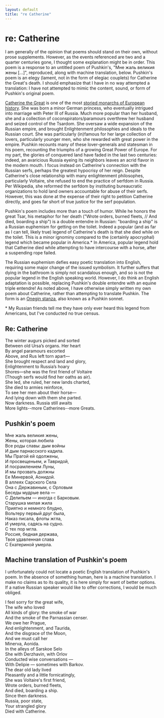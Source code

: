 ```yaml
---
layout: default
title: "re Catherine"
---
```


# re: Catherine

I am generally of the opinion that poems should stand on their own, without prose supplements. However, as the events referenced are two and a quarter centuries gone, I thought some explanation might be in order. This poem is a response to an untitled poem of Pushkin's, "Мне жаль великия жены [...]", reproduced, along with machine translation, below. Pushkin's poem is an elegy (lament, not in the form of elegiac couplets) for Catherine the Great's death. I should emphasize that I have in no way attempted a translation: I have not attempted to mimic the content, sound, or form of Pushkin's original poem. 

[Catherine the Great](https://en.wikipedia.org/wiki/Catherine_the_Great) is one of the most [storied monarchs of European history](https://en.wikipedia.org/wiki/Legends_of_Catherine_the_Great). She was born a minor German princess, who eventually intrigued into marriage with Peter III of Russia. Much more popular than her husband, she and a collection of coconspirators/paramours overthrew her husband and seized control of the Tsardom. She oversaw a wide expansion of the Russian empire, and brought Enlightenment philosophies and ideals to the Russian court. She was particularly (in)famous for her large collection of lovers, particularly younger men, who she rewarded with great power in the empire. Pushkin recounts many of these lover-generals and statesman in his poem, recounting the triumphs of a growing Great Power of Europe. For my part, the glories of conquered land have faded in the last two centuries: indeed, an avaricious Russia eyeing its neighbors leaves an acrid flavor in the modern mouth. I focus instead on Catherine's connection with the Russian serfs, perhaps the greatest hypocrisy of her reign. Despite Catherine's close relationship with many enlightenment philosophes, particularly Voltaire, she refused to end the practice of serfdom in Russia. Per Wikipedia, she reformed the serfdom by instituting bureaucratic organizations to hold land owners accountable for abuse of their serfs. However, this was done at the expense of their right to petition Catherine directly, and goes far short of true justice for the serf population. 

Pushkin's poem includes more than a touch of humor. While he honors the great Tsar, his metaphor for her death ("Wrote orders, burned fleets, // And died, boarding a ship") is a double entendre in Russian: "boarding a ship" is a Russian euphemism for getting on the toilet. Indeed a popular (and as far as I can tell, likely true) legend of Catherine's death is that she died while on the toilet. This is a minor ignominy compared to the (certainly apocryphal) legend which became popular in America.\* In America, popular legend hold that Catherine died while attempting to have intercourse with a horse, after a suspending rope failed. 

The Russian euphemism defies easy poetic translation into English, requiring some major change of the issued symbolism. It further suffers that dying in the bathroom is simply not scandalous enough, and so is not the popular legend in the English speaking world. However, I do think an English adaptation is possible, replacing Pushkin's double entendre with an equine triple entendre! As noted above, I have otherwise simply written my own poem about Catherine, rather than attempting to translate Pushkin. The form is an [Onegin stanza](https://en.wikipedia.org/wiki/Onegin_stanza), also known as a Pushkin sonnet. 

\*  My Russian friends tell me they have only ever heard this legend from Americans, but I've conducted no true census.

## Re: Catherine
The winter augurs picked and sorted  
Between old Ursa’s organs. Her heart  
By angel paramours escorted  
Above, and Rus left torn apart—  
She brought respect and land and glory,  
Enlightenment to Russia’s hoary  
Shores—she was the first friend of Voltaire  
(Though serfs would find her oaths as air).  
She led, she ruled, her new lands charted,  
She died to armies reinforce,  
To see her men about their horse—  
And lying down with them she parted.  
Now darkness. Russia still awaits  
More lights--more Catherines--more Greats.  


## Pushkin's poem
Мне жаль великия жены,  
Жены, которая любила  
Все роды славы: дым войны  
И дым парнасского кадила.  
Мы Прагой ей одолжены,  
И просвещеньем, и Тавридой,  
И посрамлением Луны,  
И мы прозвать должны  
Ее Минервой, Аонидой.  
В аллеях Сарского Села  
Она с Державиным, с Орловым  
Беседы мудрые вела —  
С Делипьем — иногда с Барковым.  
Старушка милая жила  
Приятно и немного блудно,  
Вольтеру первый друг была,  
Наказ писала, флоты жгла,  
И умерла, садясь на судно.  
С тех пор мгла.  
Россия, бедная держава,  
Твоя удавленная слава  
С Екатериной умерла.  

## Machine translation of Pushkin's poem
I unfortunately could not locate a poetic English translation of Pushkin's poem. In the absence of something human, here is a machine translation. I make no claims as to its quality, it is here simply for want of better options. If a native Russian speaker would like to offer corrections, I would be much obliged. 

I feel sorry for the great wife,  
The wife who loved  
All kinds of glory: the smoke of war  
And the smoke of the Parnassian censer.  
We owe her Prague,  
And enlightenment, and Taurida,  
And the disgrace of the Moon,  
And we must call her  
Minerva, Aonida.  
In the alleys of Sarskoe Selo  
She with Derzhavin, with Orlov  
Conducted wise conversations —  
With Delipie — sometimes with Barkov.  
The dear old lady lived  
Pleasantly and a little fornicatingly,  
She was Voltaire's first friend,  
Wrote orders, burned fleets,  
And died, boarding a ship.  
Since then darkness.  
Russia, poor state,  
Your strangled glory  
Died with Catherine.  